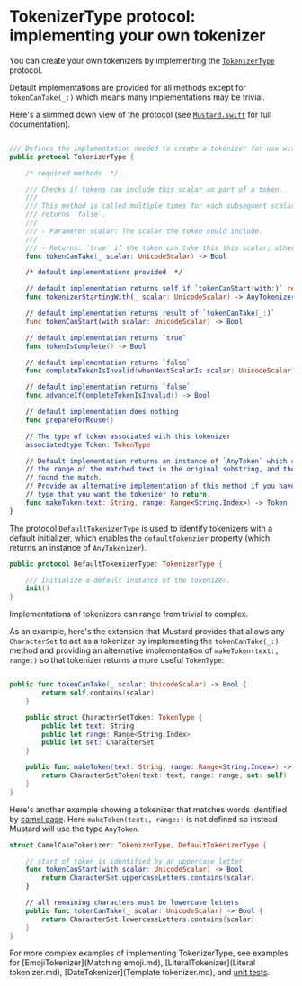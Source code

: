 # TokenizerType protocol: implementing your own tokenizer

You can create your own tokenizers by implementing the [`TokenizerType`](/Sources/Mustard.swift) protocol.

Default implementations are provided for all methods except for `tokenCanTake(_:)` which means many implementations may be trivial.

Here's a slimmed down view of the protocol (see [`Mustard.swift`](/Sources/Mustard.swift) for full documentation).

````Swift

/// Defines the implementation needed to create a tokenizer for use with Mustard.
public protocol TokenizerType {

    /* required methods  */

    /// Checks if tokens can include this scalar as part of a token.
    ///
    /// This method is called multiple times for each subsequent scalar in a String until the tokenizer
    /// returns `false`.
    ///
    /// - Parameter scalar: The scalar the token could include.
    ///
    /// - Returns: `true` if the token can take this this scalar; otherwise, false.
    func tokenCanTake(_ scalar: UnicodeScalar) -> Bool

    /* default implementations provided  */

    // default implementation returns self if `tokenCanStart(with:)` returns true, otherwise nil
    func tokenizerStartingWith(_ scalar: UnicodeScalar) -> AnyTokenizer?

    // default implementation returns result of `tokenCanTake(_:)`
    func tokenCanStart(with scalar: UnicodeScalar) -> Bool

    // default implementation returns `true`
    func tokenIsComplete() -> Bool

    // default implementation returns `false`
    func completeTokenIsInvalid(whenNextScalarIs scalar: UnicodeScalar?) -> Bool

    // default implementation returns `false`
    func advanceIfCompleteTokenIsInvalid() -> Bool

    // default implementation does nothing
    func prepareForReuse()

    // The type of token associated with this tokenizer
    associatedtype Token: TokenType

    // Default implementation returns an instance of `AnyToken` which contains the matched text,
    // the range of the matched text in the original substring, and the type of tokenizer that
    // found the match.
    // Provide an alternative implementation of this method if you have a specific `TokenType`
    // type that you want the tokenizer to return.
    func makeToken(text: String, range: Range<String.Index>) -> Token
}

````

The protocol `DefaultTokenizerType` is used to identify tokenizers with a default initializer,
which enables the `defaultTokenzier` property (which returns an instance of `AnyTokenizer`).

````Swift
public protocol DefaultTokenizerType: TokenizerType {

    /// Initialize a default instance of the tokenizer.
    init()
}
````

Implementations of tokenizers can range from trivial to complex.

As an example, here's the extension that Mustard provides that allows any `CharacterSet` to act as a tokenizer by implementing the `tokenCanTake(_:)` method and providing an alternative implementation of `makeToken(text:, range:)` so
that tokenizer returns a more useful `TokenType`:

````Swift

public func tokenCanTake(_ scalar: UnicodeScalar) -> Bool {
        return self.contains(scalar)
    }

    public struct CharacterSetToken: TokenType {
        public let text: String
        public let range: Range<String.Index>
        public let set: CharacterSet
    }

    public func makeToken(text: String, range: Range<String.Index>) -> CharacterSetToken {
        return CharacterSetToken(text: text, range: range, set: self)
    }
}

````

Here's another example showing a tokenizer that matches words identified by [camel case](https://en.wikipedia.org/wiki/Camel_case). Here `makeToken(text:, range:)` is not defined so instead Mustard
will use the type `AnyToken`.

````Swift
struct CamelCaseTokenizer: TokenizerType, DefaultTokenizerType {

    // start of token is identified by an uppercase letter
    func tokenCanStart(with scalar: UnicodeScalar) -> Bool
        return CharacterSet.uppercaseLetters.contains(scalar)
    }

    // all remaining characters must be lowercase letters
    public func tokenCanTake(_ scalar: UnicodeScalar) -> Bool {
        return CharacterSet.lowercaseLetters.contains(scalar)
    }
}
````

For more complex examples of implementing TokenizerType, see examples for [EmojiTokenizer](Matching emoji.md), [LiteralTokenizer](Literal tokenizer.md), [DateTokenizer](Template tokenizer.md), and [unit tests](/Tests).
